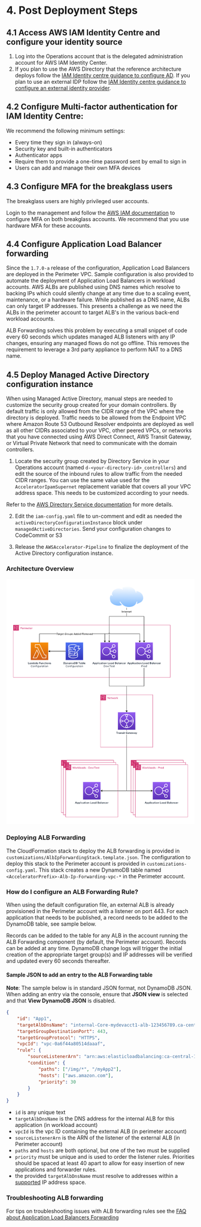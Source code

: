 # 4. Post Deployment Steps

## 4.1 Access AWS IAM Identity Centre and configure your identity source

1. Log into the Operations account that is the delegated administration account for AWS IAM Identity Center.
2. If you plan to use the AWS Directory that the reference architecture deploys follow the [IAM Identity centre guidance to configure AD](https://docs.aws.amazon.com/singlesignon/latest/userguide/connectawsad.html). If you plan to use an external IDP follow the [IAM Identity centre guidance to configure an external identity provider](https://docs.aws.amazon.com/singlesignon/latest/userguide/manage-your-identity-source-idp.html).

## 4.2 Configure Multi-factor authentication for IAM Identity Centre:

We recommend the following minimum settings:

- Every time they sign in (always-on)
- Security key and built-in authenticators
- Authenticator apps
- Require them to provide a one-time password sent by email to sign in
- Users can add and manage their own MFA devices

## 4.3 Configure MFA for the breakglass users

The breakglass users are highly privileged user accounts.

Login to the management and follow the [AWS IAM documentation](https://docs.aws.amazon.com/IAM/latest/UserGuide/id_credentials_mfa_enable.html) to configure MFA on both breakglass accounts. We recommend that you use hardware MFA for these accounts.

## 4.4 Configure Application Load Balancer forwarding

Since the `1.7.0-a` release of the configuration, Application Load Balancers are deployed in the Perimeter VPC. Sample configuration is also provided to automate the deployment of Application Load Balancers in workload accounts. AWS ALBs are published using DNS names which resolve to backing IPs which could silently change at any time due to a scaling event, maintenance, or a hardware failure. While published as a DNS name, ALBs can only target IP addresses. This presents a challenge as we need the ALBs in the perimeter account to target ALB's in the various back-end workload accounts.

ALB Forwarding solves this problem by executing a small snippet of code every 60 seconds which updates managed ALB listeners with any IP changes, ensuring any managed flows do not go offline. This removes the requirement to leverage a 3rd party appliance to perform NAT to a DNS name.

## 4.5 Deploy Managed Active Directory configuration instance
When using Managed Active Directory, manual steps are needed to customize the security group created for your domain controllers. By default traffic is only allowed from the CIDR range of the VPC where the directory is deployed. Traffic needs to be allowed from the Endpoint VPC where Amazon Route 53 Outbound Resolver endpoints are deployed as well as all other CIDRs associated to your VPC, other peered VPCs, or networks that you have connected using AWS Direct Connect, AWS Transit Gateway, or Virtual Private Network that need to communicate with the domain controllers.

1. Locate the security group created by Directory Service in your Operations account (named `d-<your-directory-id>_controllers`) and edit the source of the inbound rules to allow traffic from the needed CIDR ranges. You can use the same value used for the `AcceleratorIpamSupernet` replacement variable that covers all your VPC address space. This needs to be customized according to your needs.

Refer to the [AWS Directory Service documentation](https://docs.aws.amazon.com/directoryservice/latest/admin-guide/ms_ad_getting_started.html#ms_ad_getting_started_what_gets_created) for more details.

2. Edit the `iam-config.yaml` file to un-comment and edit as needed the `activeDirectoryConfigurationInstance` block under `managedActiveDirectories`. Send your configuration changes to CodeCommit or S3

3. Release the `AWSAccelerator-Pipeline` to finalize the deployment of the Active Directory configuration instance.

### Architecture Overview

![ALB Forwarding Architecture](./architecture-doc/images/alb-forwarding-architecture.png "ALB Forwarding Architecture")

### Deploying ALB Forwarding

The CloudFormation stack to deploy the ALB forwarding is provided in `customizations/AlbIpForwardingStack.template.json`. The configuration to deploy this stack to the Perimeter account is provided in `customizations-config.yaml`. This stack creates a new DynamoDB table named `<AcceleratorPrefix>-Alb-Ip-Forwarding-vpc-*` in the Perimeter account.

### How do I configure an ALB Forwarding Rule?

When using the default configuration file, an external ALB is already provisioned in the Perimeter account with a listener on port 443. For each application that needs to be published, a record needs to be added to the DynamoDB table, see sample below.

Records can be added to the table for any ALB in the account running the ALB Forwarding component (by default, the Perimeter account). Records can be added at any time. DynamoDB change logs will trigger the initial creation of the appropriate target group(s) and IP addresses will be verified and updated every 60 seconds thereafter.

#### Sample JSON to add an entry to the ALB Forwarding table

__Note__: The sample below is in standard JSON format, not DynamoDB JSON. When adding an entry via the console, ensure that __JSON view__ is selected and that __View DynamoDB JSON__ is disabled.

```json
{
    "id": "App1",
    "targetAlbDnsName": "internal-Core-mydevacct1-alb-123456789.ca-central-1.elb.amazonaws.com",
    "targetGroupDestinationPort": 443,
    "targetGroupProtocol": "HTTPS",
    "vpcId": "vpc-0a6f44a80514daaaf",
    "rule": {
        "sourceListenerArn": "arn:aws:elasticloadbalancing:ca-central-1:123456789012:listener/app/Public-DevTest/b1b12e7a0c412bf3/ef9b022a4fdd8bdf",
        "condition": {
            "paths": ["/img/*", "/myApp2"],
            "hosts": ["aws.amazon.com"],
            "priority": 30
        }
    }
}
```

- `id` is any unique text
- `targetAlbDnsName` is the DNS address for the internal ALB for this application (in workload account)
- `vpcId` is the vpc ID containing the external ALB (in perimeter account)
- `sourceListenerArn` is the ARN of the listener of the external ALB (in Perimeter account)
- `paths` and `hosts` are both optional, but one of the two must be supplied
- `priority` must be unique and is used to order the listener rules. Priorities should be spaced at least 40 apart to allow for easy insertion of new applications and forwarder rules.
- the provided `targetAlbDnsName` must resolve to addresses within a [supported](https://docs.aws.amazon.com/elasticloadbalancing/latest/application/load-balancer-target-groups.html) IP address space.

### Troubleshooting ALB forwarding
For tips on troubleshooting issues with ALB forwarding rules see the [FAQ about Application Load Balancers Forwarding](./documentation/FAQ.md#Application-Load-Balancers-Forwarding)
